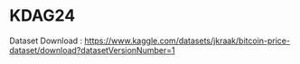 # KDAG24
Dataset Download : https://www.kaggle.com/datasets/jkraak/bitcoin-price-dataset/download?datasetVersionNumber=1